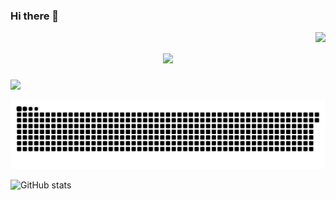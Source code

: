 ### Hi there 👋

<img align="right" src="https://visitor-badge.laobi.icu/badge?page_id=ngbao245" />

<h1 align="center">
    <img src="https://readme-typing-svg.herokuapp.com/?font=Righteous&size=35&center=true&vCenter=true&width=500&height=70&duration=4000&lines=Hi+There!+👋;+I'm+BaoBiBo!;" />
</h1>

![](https://komarev.com/ghpvc/?username=ngbao245&style=for-the-badge&base=1000&color=AE82CE)

![snake gif](https://github.com/ngbao245/ngbao245/blob/output/github-contribution-grid-snake-dark.svg)

![GitHub stats](https://github-readme-stats.vercel.app/api?username=ngbao245&theme=material-palenight&show_icons=true)
